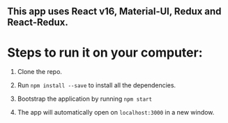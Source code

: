 ## This app uses React v16, Material-UI, Redux and React-Redux.

# Steps to run it on your computer:

1. Clone the repo.

2. Run `npm install --save` to install all the dependencies.

3. Bootstrap the application by running `npm start`

4. The app will automatically open on `localhost:3000` in a new window.

